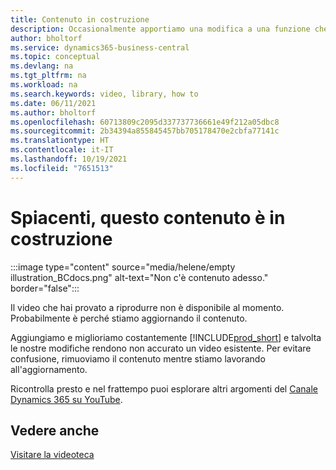 ```yaml
---
title: Contenuto in costruzione
description: Occasionalmente apportiamo una modifica a una funzione che rende fuorviante un video, rimuoviamo il video mentre aggiorniamo il contenuto.
author: bholtorf
ms.service: dynamics365-business-central
ms.topic: conceptual
ms.devlang: na
ms.tgt_pltfrm: na
ms.workload: na
ms.search.keywords: video, library, how to
ms.date: 06/11/2021
ms.author: bholtorf
ms.openlocfilehash: 60713809c2095d337737736661e49f212a05dbc8
ms.sourcegitcommit: 2b34394a855845457bb705178470e2cbfa77141c
ms.translationtype: HT
ms.contentlocale: it-IT
ms.lasthandoff: 10/19/2021
ms.locfileid: "7651513"
---
```

# <a name="sorry-this-content-is-under-construction"></a>Spiacenti, questo contenuto è in costruzione

:::image type="content" source="media/helene/empty illustration_BCdocs.png" alt-text="Non c'è contenuto adesso." border="false":::

Il video che hai provato a riprodurre non è disponibile al momento. Probabilmente è perché stiamo aggiornando il contenuto.

Aggiungiamo e miglioriamo costantemente [!INCLUDE[prod_short](includes/prod_short.md)] e talvolta le nostre modifiche rendono non accurato un video esistente. Per evitare confusione, rimuoviamo il contenuto mentre stiamo lavorando all'aggiornamento.

Ricontrolla presto e nel frattempo puoi esplorare altri argomenti del [Canale Dynamics 365 su YouTube](https://www.youtube.com/playlist?list=PLcakwueIHoT-wVFPKUtmxlqcG1kJ0oqq4).

## <a name="see-also"></a>Vedere anche
[Visitare la videoteca](across-videos.md)

 